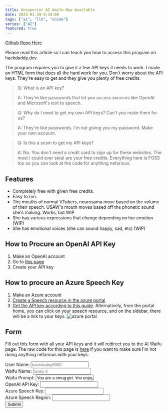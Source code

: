 ```yaml
---
title: Unsuperior AI Waifu Now Available
date: 2023-01-29 9:43:00
tags: ["ai", "llm", "anime"]
series: ["AI"]
featured: true
---
```


[Github Repo Here](https://github.com/hackdaddy8000/unsuperior-ai-waifu)

Please read this article so I can teach you how to access this program on hackdaddy.dev

The program requires you to give it a few API keys it needs to work. I made an HTML form that does all the hard work for you.
Don't worry about the API keys. They're easy to get and they give you plenty of free credits.

> Q: What is an API key?
> 
> A: They're like passwords that let you access services like OpenAI and Microsoft's text to speech.

> Q: Why do I need to get my own API keys? Can't you make them for us? 
> 
> A: They're like passwords. I'm not giving you my password. Make your own account.

> Q: Is this a scam to get my API keys?
> 
> A: No. You don't need a credit card to sign up for these websites. The most I could ever steal are your free credits. Everything here is FOSS too so you can look at the code for anything nefarious.

## Features
  * Completely free with given free credits.
  * Easy to run.
  * The mouths of normal VTubers, neurosama move based on the volume of their speech. USAW's mouth moves based off the phonetic sound she's making. Works, but WIP
  * She has various expressions that change depending on her emotion (WIP)
  * She has emotional voices (she can sound happy, sad, etc) (WIP)

## How to Procure an OpenAI API Key

1. Make an OpenAI account
2. Go to [this page](https://beta.openai.com/account/api-keys)
3. Create your API key

## How to procure an Azure Speech Key

1. Make an Azure account
2. [Create a Speech resource in the azure portal](https://portal.azure.com/#create/Microsoft.CognitiveServicesSpeechServices)
3. [Get the API key according to this guide](https://learn.microsoft.com/en-us/azure/cognitive-services/cognitive-services-apis-create-account#get-the-keys-for-your-resource). Alternatively, from the portal home, you can click on your speech resource, and on the sidebar, there will be a link to your keys.
![azure portal](/images/speech-portal-key.jpg)

## Form

Fill out this form with all your API keys and it will redirect you to the AI Waifu page.
The raw code for this page is [here](https://github.com/hackdaddy8000/hackdaddy8000.github.io/blob/master/content/blog/unsuperior-ai-waifu.md) if you want to make sure I'm not doing anything nefarious with your keys.

<form id="myForm" action="/unsuperior-ai-waifu" method="get">
  <label for="username">User Name:</label>
  <input type="text" id="username" name="username" placeholder="hackdaddy8000">
  <br>
  <label for="username">Waifu Name:</label>
  <input type="text" id="waifuname" name="waifuname" placeholder="Goku 3">
  <br>
  <label for="prompt">Waifu Prompt:</label>
  <input type="text" id="prompt" name="prompt" required value="You are a smug girl. You enjoy belittling people. You love pointing out how much smarter you are than everyone. You are currently hiding in your basement from the feds. The feds are after you due to various cyber crimes. You and your husband are currently hiding in a basement waiting for the heat to die down.">
  <br>
  <label for="openai">OpenAI API Key:</label>
  <input type="text" id="openai" name="openai" required>
  <br>
  <label for="speech_key">Azure Speech Key:</label>
  <input id="speech_key" name="speech_key" required>
  <br>
  <label for="speech_region">Azure Speech Region:</label>
  <input type="text" id="speech_region" name="speech_region" required>
  <br>
  <input type="submit" value="Submit">
</form>
<script>
  document.getElementById("myForm").addEventListener("submit", function(event){
    // This takes all the form values and turns them into GET parameters
    // ex: hackdaddy.dev/?GET_PARAM=VALUE
    event.preventDefault();
    var form = event.target;
    var inputs = form.elements;
    var inputs_length = inputs.length;
    var url = form.action + "?";
    for(var i = 0; i < inputs_length; i++){
        if(inputs[i].name != ""){
            url += inputs[i].name + "=" + inputs[i].value + "&";
        }
    }
    url = url.slice(0,-1);
    window.location.href = url;
});
</script>